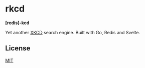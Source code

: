 # rkcd

**[redis]-kcd**

Yet another [XKCD](https://xkcd.com) search engine. Built with Go, Redis and Svelte.

<!-- Inspired by [findxkcd](https://findxkcd.com) and [classes.wtf](https://classes.wtf). -->
<!---->
<!-- ## How it works -->
<!---->
<!-- **r**kcd uses Redis to index and search all published xkcd comics and their -->
<!-- explanations at [explainxkcd](https://www.explainxkcd.com). Redis paired with -->
<!-- RediSearch allows for super fast and easy full text search of documents. -->
<!---->
<!-- Behind the scenes, -->
<!---->
<!-- 1. The indexer scrapes data and adds it to Redis -->
<!-- 2. Redis indexes the data internally -->
<!-- 3. The frontend sends queries to the API -->
<!-- 4. The search API queries Redis for matching documents -->
<!-- 5. The frontend serves and renders the results -->
<!---->
<!-- ## Benchmarks -->
<!---->
<!-- ## Querying -->

<!-- ## Deployment -->

## License

[MIT](LICENSE)
